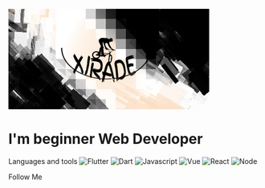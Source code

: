 ![Header](https://github.com/xirade/xirade/blob/main/assets/xi.png)

# I'm beginner Web Developer

Languages and tools
![Flutter](https://img.shields.io/badge/-Flutter-cc8400?style=for-the-badge&logo=flutter&logoColor=0BB5FF)
![Dart](https://img.shields.io/badge/-Dart-cc8400?style=for-the-badge&logo=dart&logoColor=0D4F8B)
![Javascript](https://img.shields.io/badge/-Javascript-cc8400?style=for-the-badge&logo=Javascript&logoColor=C3E4ED)
![Vue](https://img.shields.io/badge/-Vue-cc8400?style=for-the-badge&logo=V&logoColor=5F9EA0)
![React](https://img.shields.io/badge/-React-cc8400?style=for-the-badge&logo=react&logoColor=42C0FB)
![Node](https://img.shields.io/badge/-Node-cc8400?style=for-the-badge&logo=Node.js&logoColor=008B8B)

Follow Me